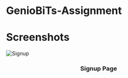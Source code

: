 # GenioBiTs-Assignment
# Screenshots

![Signup](https://github.com/skabusaeed1/GenioBiTs-Assignment/assets/125902584/6a270be6-bc0f-4f8e-86fd-13e12cb25e19)
<h3 align='center'>Signup Page</h3>
